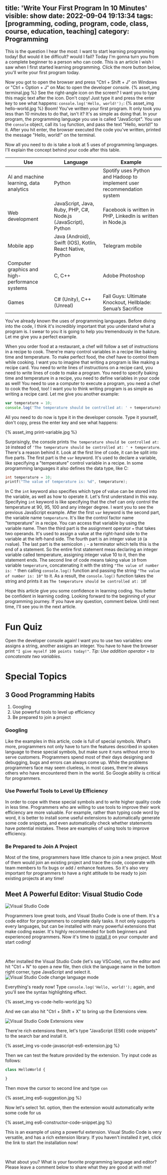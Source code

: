 title: 'Write Your First Program In 10 Minutes'
visible: show
date: 2022-09-04 19:13:34
tags: [programming, coding, program, code, class, course, education, teaching]
category: Programming
---

This is the question I hear the most: I want to start learning programming today! But would it be difficult? would I fail? Today I'm gonna turn you from a complete beginner to a person who can code. This is an article I wish I saw when I first started learning programming. Click the more button below, you'll write your first program today.

<!--more-->

Now you got to open the browser and press "Ctrl + Shift + J" on Windows or "Ctrl + Option + J" on Mac to open the developer console.
{% asset_img terminal.jpg %}
See the right-angle icon on the screen? I want you to type this magic text after the icon. Don't copy! Just type it and press the enter key to see what happens: `console.log('Hello, world!');`: 
{% asset_img hello-world.jpg %}
Boom! You've written your first program. It only took you less than 10 minutes to do that, isn't it? It's as simple as doing that. In your program, the programming language you use is called "JavaScript". You use the `console` object, call its `log` function, and pass the text "Hello, world!" to it. After you hit enter, the browser executed the code you've written, printed the message "Hello, world!" on the terminal.

Now all you need to do is take a look at 5 uses of programming languages. I'll explain the concept behind your code after this table.

| Use                                        | Language                                                      | Example                                                    |
| ---------------------------------------------- | ------------------------------------------------------------- | ---------------------------------------------------------------------- |
| AI and machine learning, data analytics        | Python                                                        | Spotify uses Python and Hadoop to implement user recommendation system |
| Web development                                | JavaScript, Java, Ruby, PHP, C#, Node.js (JavaScript), Python | Facebook is written in PHP, LinkedIn is written in Node.js             |
| Mobile app                                     | Java (Android), Swift (IOS), Kotlin, React Native, Python     | Telegram mobile                                                        |
| Computer graphics and high-performance systems | C, C++                                                        | Adobe Photoshop                                                        |
| Games                                          | C# (Unity), C++ (Unreal)                                      | Fall Guys: Ultimate Knockout, Hellblade: Senua’s Sacrifice             |

You've already known the uses of programming languages. Before diving into the code, I think it's incredibly important that you understand what a program is. I swear to you it is going to help you tremendously in the future. Let me give you a perfect example.

When you order food at a restaurant, a chef will follow a set of instructions in a recipe to cook. There're many control variables in a recipe like baking time and temperature. To make perfect food, the chef have to control them while cooking. I want you to imagine that writing a program is like making a recipe card. You need to write lines of instructions on a recipe card, you need to write lines of code to make a program. You need to specify baking time and temperature in a recipe, you need to define variables in your code as well! You need to use a computer to execute a program, you need a chef to cook the food, too! I want you to think writing program is as simple as writing a recipe card. Let me give you another example:
```javascript
var temperature = 10;
console.log('The temperature should be controlled at: ' + temperature);
```

All you need to do now is type it in the developer console. Type it yourself, don't copy, press the enter key and see what happens:

{% asset_img print-variable.jpg %}

Surprisingly, the console prints `The temperature should be controlled at: 10` instead of `'The temperature should be controlled at: ' + temperature`. There's a reason behind it. Look at the first line of code, it can be split into five parts. The first part is the `var` keyword. It's used to declare a variable, like specifying a "temperature" control variable in a recipe. In some programming languages it also defines the data type, like C:
```c
int temperature = 10;
printf("The value of temperature is: %d", temperature);
```
In C the `int` keyword also specifies which type of value can be stored into the variable, as well as how to operate it. Let's first understand in this way. Specifying `int` keyword is like specifying that the chef can only control the temperature at 90, 95, 100 and any integer degree. I want you to see the previous JavaScript example. After the first `var` keyword is the second part, the variable name `temperature`. It's like the control factor name "temperature" in a recipe. You can access that variable by using the variable name. Then the third part is the assignment operator `=` that takes two operands. It's used to assign a value at the right-hand side to the variable at the left-hand side. The fourth part is an integer value `10` (a rvalue). The last part is the semicolon `;` - a terminator which tells this is the end of a statement. So the entire first statement meas declaring an integer variable called temperature, assigning integer value 10 to it, then the statement ends. The second line of code means taking value `10` from variable `temperature`, concatenating it with the string `"The value of number is: "` then calling `console.log()` function and passing the string `"The value of number is: 10"` to it. As a result, the `console.log()` function takes the string and prints it as `The temperature should be controlled at: 10`!

Hope this article give you some confidence in learning coding. You better be confident in learning coding. Looking forward to the beginning of your programming journey. If you have any question, comment below. Until next time, I'll see you in the next article.

# Fun Quiz
Open the developer console again! I want you to use two variables: one assigns a string, another assigns an integer. You have to have the browser print `"I give myself 100 points today!"`.
*Tip: Use addition operator `+` to concatenate two variables.*

# Special Topics
## 3 Good Programming Habits
1. Googling
2. Use powerful tools to level up efficiency
3. Be prepared to join a project

### Googling
Like the examples in this article, code is full of special symbols. What's more, programmers not only have to turn the features described in spoken language to these special symbols, but make sure it runs without error to serve customers. Programmers spend most of their days designing and debugging, bugs and errors can always come up. While the problems programmers face may seem clueless, in most cases, there're always others who have encountered them in the world. So Google ability is critical for programmers.

### Use Powerful Tools to Level Up Efficiency
In order to cope with these special symbols and to write higher quality code in less time. Programmers who are willing to use tools to improve their work efficiency are more valuable. For example, rather than typing code word by word, it is better to install some useful extensions to automatically generate some code snippets, and even automatically check whether statements have potential mistakes. These are examples of using tools to improve efficiency.

### Be Prepared to Join A Project
Most of the time, programmers have little chance to join a new project. Most of them would join an existing project and trace the code, cooperate with team members to fix bugs or add / enhance features. So it's also very important for programmers to have a right attitude to be ready to join existing projects at any time!

## Meet A Powerful Editor: Visual Studio Code
![Visual Studio Code](https://code.visualstudio.com/assets/home/home-screenshot-win.png)

Programmers love great tools, and Visual Studio Code is one of them. It's a code editor for programmers to complete daily tasks. It not only supports every languages, but can be installed with many powerful extensions that make coding easier. It's highly recommended for both beginners and experienced programmers. Now it's time to [install it](https://code.visualstudio.com/) on your computer and start coding!

<link href="https://cdnjs.cloudflare.com/ajax/libs/mdb-ui-kit/4.3.0/mdb.min.css" rel="stylesheet">
<link href="https://cdnjs.cloudflare.com/ajax/libs/font-awesome/6.0.0/css/all.min.css" rel="stylesheet">
<script type="text/javascript" src="https://cdnjs.cloudflare.com/ajax/libs/mdb-ui-kit/4.3.0/mdb.min.js"
></script>
<div style="text-align: center;">
    <a class="btn btn-primary" href="https://code.visualstudio.com/" style="color: white; text-decoration: none;">
        <i class="fa-solid fa-download me-2"></i>
        Get Latest Visual Studio Code
    </a>
</div>

After installed the Visual Studio Code (let's say VSCode), run the editor and hit "Ctrl + N" to open a new file, then click the language name in the bottom right corner, type JavaScript and select it.
![Visual Studio Code change language mode](https://code.visualstudio.com/assets/docs/getstarted/tips-and-tricks/change_syntax.gif)

Everything's ready now! Type `console.log('Hello, world!');` again, and you'll see the syntax highlighting effect.

{% asset_img vs-code-hello-world.jpg %}

And we can also hit "Ctrl + Shift + X" to bring up the Extensions view.

![Visual Studio Code Extensions view](https://code.visualstudio.com/assets/docs/editor/extension-marketplace/extensions-popular.png)

There're rich extensions there, let's type "JavaScript (ES6) code snippets" to the search bar and install it.

{% asset_img vs-code-javascript-es6-extension.jpg %}

Then we can test the feature provided by the extension. Try input code as follows:
```javascript
class HelloWorld {

}
```
Then move the cursor to second line and type `con`

{% asset_img es6-suggestion.jpg %}

Now let's select 1st. option, then the extension would automatically write some code for us

{% asset_img es6-constructor-code-snippet.jpg %}

This is an example of using a powerful extension. Visual Studio Code is very versatile, and has a rich extension library. If you haven't installed it yet, click the link to start the installation now!

<div style="text-align: center;">
    <a class="btn btn-primary" href="https://code.visualstudio.com/" style="color: white; text-decoration: none;">
        <i class="fa-solid fa-download me-2"></i>
        Get Latest Visual Studio Code
    </a>
</div>

What about you? What is your favorite programming language and editor? Please leave a comment below to share what they are good at with me!
